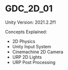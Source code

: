 # GDC_2D_01

Unity Version: 2021.2.2f1

Concepts Explained:

- 2D Physics
- Unity Input System
- Cinemachine 2D Camera
- URP 2D Lights
- URP Post Processing
